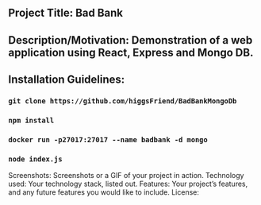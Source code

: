 ## Project Title: Bad Bank
## Description/Motivation: Demonstration of a web application using React, Express and Mongo DB.
## Installation Guidelines:
### `git clone https://github.com/higgsFriend/BadBankMongoDb`
### `npm install`
### `docker run -p27017:27017 --name badbank -d mongo`
### `node index.js`

Screenshots: Screenshots or a GIF of your project in action.
Technology used: Your technology stack, listed out. 
Features: Your project’s features, and any future features you would like to include.
License: